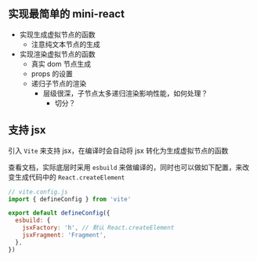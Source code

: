 ## 实现最简单的 mini-react

- 实现生成虚拟节点的函数
  - 注意纯文本节点的生成
- 实现渲染虚拟节点的函数
  - 真实 dom 节点生成
  - props 的设置
  - 递归子节点的渲染
    - 层级很深，子节点太多递归渲染影响性能，如何处理？
      - 切分？

## 支持 jsx

引入 `Vite` 来支持 jsx，在编译时会自动将 jsx 转化为生成虚拟节点的函数

查看文档，实际底层时采用 `esbuild` 来做编译的，同时也可以做如下配置，来改变生成代码中的 `React.createElement`

```js
// vite.config.js
import { defineConfig } from 'vite'

export default defineConfig({
  esbuild: {
    jsxFactory: 'h', // 默认 React.createElement
    jsxFragment: 'Fragment',
  },
})
```
